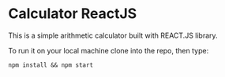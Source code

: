 # Calculator ReactJS

This is a simple arithmetic calculator built with REACT.JS library.

To run it on your local machine clone into the repo, then type:

    npm install && npm start
